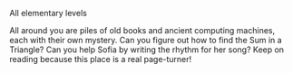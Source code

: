 All elementary levels

All around you are piles of old books and ancient computing machines, each with their own mystery. Can you figure out how to find the Sum in a Triangle? Can you help Sofia by writing the rhythm for her song? Keep on reading because this place is a real page-turner!
